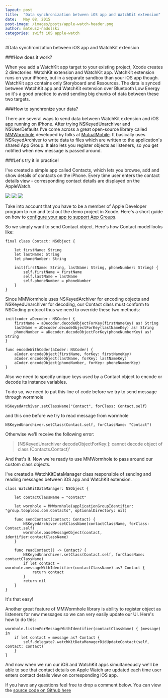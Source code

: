 ```yaml
---
layout: post
title:  "Data synchronization between iOS app and WatchKit extension"
date:   May 08, 2015
post-image: /images/posts/apple-watch-header.png
author: mateusz-nadolski
categories: swift iOS apple-watch
---
```


#Data synchronization between iOS app and WatchKit extension

###How does it work?

When you add a WatchKit app target to your existing project, Xcode creates 2 directories: WatchKit extension and WatchKit app. WatchKit extension runs on your iPhone, but in a separate sandbox than your iOS app though. WatchKit app contains only Storyboard and Resources. The data is synced between WatchKit app and WatchKit extension over Bluetooth Low Energy so it's a good practice to avoid sending big chunks of data between these two targets.

###How to synchronize your data?

There are several ways to send data between WatchKit extension and iOS app running on iPhone. After trying NSKeyedUnarchiver and NSUserDefaults I've come across a great open-source library called [MMWormhole](https://github.com/mutualmobile/MMWormhole) developed by folks at [MutualMobile](http://www.mutualmobile.com). It basically uses NSKeyedArchiver to write data to files which are written to the application's shared App Group. It also lets you register objects as listeners, so you get notified when new message is passed around.

###Let's try it in practice!

I've created a simple app called Contacts, which lets you browse, add and show details of contacts on the iPhone. Every time user enters the contact details view - corresponding contact details are displayed on the AppleWatch.

![](/images/posts/apple-watch-1.png) ![](/images/posts/apple-watch-2.png) ![](/images/posts/apple-watch-3.png)

Take into account that you have to be a member of Apple Developer program to run and test out the demo project in Xcode. Here's a short guide on how to [configure your app to support App Groups](https://developer.apple.com/library/ios/documentation/General/Conceptual/ExtensibilityPG/ExtensionScenarios.html).

So we simply want to send Contact object. Here's how Contact model looks like:

    final class Contact: NSObject {
    
        let firstName: String
        let lastName: String
        let phoneNumber: String
    
        init(firstName: String, lastName: String, phoneNumber: String) {
            self.firstName = firstName
            self.lastName = lastName
            self.phoneNumber = phoneNumber
        }
    }

Since MMWormhole uses NSKeyedArchiver for encoding objects and NSKeyedUnarchiver for decoding,
our Contact class must conform to NSCoding protocol thus we need to override these two methods:

    init(coder aDecoder: NSCoder) {
        firstName = aDecoder.decodeObjectForKey(firstNameKey) as! String
        lastName = aDecoder.decodeObjectForKey(lastNameKey) as! String
        phoneNumber = aDecoder.decodeObjectForKey(phoneNumberKey) as! String
    }
    
    func encodeWithCoder(aCoder: NSCoder) {
        aCoder.encodeObject(firstName, forKey: firstNameKey)
        aCoder.encodeObject(lastName, forKey: lastNameKey)
        aCoder.encodeObject(phoneNumber, forKey: phoneNumberKey)
    }

Also we need to specify unique keys used by a Contact object to encode or decode its instance variables.

To do so, we need to put this line of code before we try to send message through wormhole

    NSKeyedArchiver.setClassName("Contact", forClass: Contact.self)
    
and this one before we try to read message from wormhole
    
    NSKeyedUnarchiver.setClass(Contact.self, forClassName: "Contact")

Otherwise we'll receive the following error:

> [NSKeyedUnarchiver decodeObjectForKey:]: cannot decode object of class (Contacts.Contact)'

And that's it. Now we're ready to use MMWormhole to pass around our custom class objects.

I've created a WatchKitDataManager class responsible of sending and reading messages between iOS app and WatchKit extension.

    class WatchKitDataManager: NSObject {
        
        let contactClassName = "contact"

        let wormhole = MMWormhole(applicationGroupIdentifier: "group.tooploox.com.Contacts", optionalDirectory: nil)
    
        func sendContact(contact: Contact) {
            NSKeyedArchiver.setClassName(contactClassName, forClass: Contact.self)
            wormhole.passMessageObject(contact, identifier:contactClassName)
        }
    
        func readContact() -> Contact? {
            NSKeyedUnarchiver.setClass(Contact.self, forClassName: contactClassName)
            if let contact = wormhole.messageWithIdentifier(contactClassName) as? Contact {
                return contact
            }
            return nil
        }
    }

It's that easy!

Another great feature of MMWormhole library is ability to register object as listeners for new messages so we can very easily update our UI. Here's how to do this:

    wormhole.listenForMessageWithIdentifier(contactClassName) { (message) in
        if let contact = message as? Contact {
            self.delegate?.watchKitDataManagerDidUpdateContact(self, contact: contact)
        }
    }

And now when we run our iOS and WatchKit apps simultaneously we'll be able to see that contact details on Apple Watch are updated each time user enters contact details view on corresponding iOS app.

If you have any questions feel free to drop a comment below. You can view the [source code on Github here](https://github.com/mateusznadolski/Contacts)